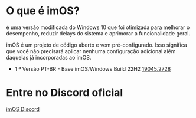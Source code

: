 # **O que é imOS?**
é uma versão modificada do Windows 10 que foi otimizada para melhorar o desempenho, reduzir delays do sistema e aprimorar a funcionalidade geral.

imOS é um projeto de código aberto e vem pré-configurado. Isso significa que você não precisará aplicar nenhuma configuração adicional além daquelas já incorporadas ao imOS.

+ 1 ª Versão PT-BR - Base imOS/Windows Build 22H2 [19045.2728](https://github.com/Evertonlps/imOS-BR/releases/tag/19045.2728) 

# Entre no Discord oficial

[imOS Discord](https://dsc.gg/imos)

